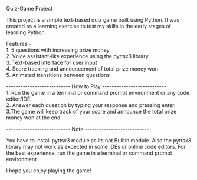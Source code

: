 Quiz-Game Project


This project is a simple text-based quiz game built using Python. It was created as a learning exercise to test my skills in the early stages of learning Python.

Features:-<br>1. 5 questions with increasing prize money<br>2. Voice assistant-like experience using the pyttsx3 library<br>3. Text-based interface for user input<br>4. Score tracking and announcement of total prize money won<br>5. Animated transitions between questions


---------------------------  How to Play  ---------------------------<br>1. Run the game in a terminal or command prompt environment or any code editor/IDE.<br>2. Answer each question by typing your response and pressing enter.<br>3.The game will keep track of your score and announce the total prize money won at the end.


---------------------------  Note  ---------------------------

You have to install pyttsx3 module as its not Builtin module. Also the pyttsx3 library may not work as expected in some IDEs or online code editors. For the best experience, run the game in a terminal or command prompt environment.

 I hope you enjoy playing the game!
